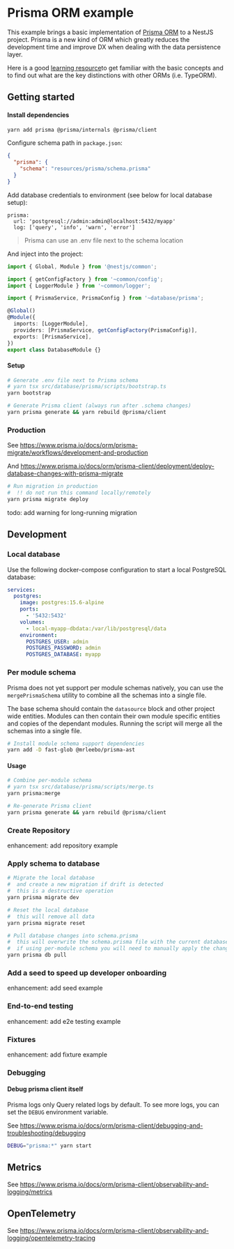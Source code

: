# Prisma ORM example

This example brings a basic implementation of [Prisma ORM](https://www.prisma.io/) to a NestJS project. Prisma is a new
kind of ORM which
greatly reduces the development time and improve DX when dealing with the data persistence layer.

Here is a good [learning resource](https://www.prisma.io/docs/concepts/overview/prisma-in-your-stack/is-prisma-an-orm)to
get familiar with the basic concepts and to find out what are the key
distinctions with other ORMs (i.e. TypeORM).

## Getting started

#### Install dependencies

```bash
yarn add prisma @prisma/internals @prisma/client
```

Configure schema path in `package.json`:

```json
{
  "prisma": {
    "schema": "resources/prisma/schema.prisma"
  }
}
```

Add database credentials to environment (see below for local database setup):

```yarn
prisma:
  url: 'postgresql://admin:admin@localhost:5432/myapp'
  log: ['query', 'info', 'warn', 'error']
```

> Prisma can use an .env file next to the schema location

And inject into the project:

```typescript
import { Global, Module } from '@nestjs/common';

import { getConfigFactory } from '~common/config';
import { LoggerModule } from '~common/logger';

import { PrismaService, PrismaConfig } from '~database/prisma';

@Global()
@Module({
  imports: [LoggerModule],
  providers: [PrismaService, getConfigFactory(PrismaConfig)],
  exports: [PrismaService],
})
export class DatabaseModule {}
```

#### Setup

```bash
# Generate .env file next to Prisma schema
# yarn tsx src/database/prisma/scripts/bootstrap.ts
yarn bootstrap
```

```bash
# Generate Prisma client (always run after .schema changes)
yarn prisma generate && yarn rebuild @prisma/client
```

### Production

See https://www.prisma.io/docs/orm/prisma-migrate/workflows/development-and-production

And https://www.prisma.io/docs/orm/prisma-client/deployment/deploy-database-changes-with-prisma-migrate

```bash
# Run migration in production
#  !! do not run this command locally/remotely
yarn prisma migrate deploy
```

todo: add warning for long-running migration


## Development

### Local database

Use the following docker-compose configuration to start a local PostgreSQL database:

```yml
services:
  postgres:
    image: postgres:15.6-alpine
    ports:
      - '5432:5432'
    volumes:
      - local-myapp-dbdata:/var/lib/postgresql/data
    environment:
      POSTGRES_USER: admin
      POSTGRES_PASSWORD: admin
      POSTGRES_DATABASE: myapp
```

### Per module schema

Prisma does not yet support per module schemas natively, you can use the `mergePrismaSchema` utility to combine all the
schemas into a single file.

The base schema should contain the `datasource` block and other project wide entities. Modules can then contain their
own module specific entities and copies of the dependant modules. Running the script will merge all the schemas into
a single file.

```bash
# Install module schema support dependencies
yarn add -D fast-glob @mrleebo/prisma-ast
```

#### Usage

```bash
# Combine per-module schema
# yarn tsx src/database/prisma/scripts/merge.ts
yarn prisma:merge

# Re-generate Prisma client
yarn prisma generate && yarn rebuild @prisma/client
```

### Create Repository

enhancement: add repository example

### Apply schema to database

```bash
# Migrate the local database
#  and create a new migration if drift is detected
#  this is a destructive operation
yarn prisma migrate dev
```

```bash
# Reset the local database
#  this will remove all data
yarn prisma migrate reset
```

```bash
# Pull database changes into schema.prisma
#  this will overwrite the schema.prisma file with the current database schema
#  if using per-module schema you will need to manually apply the changes to the module schemas
yarn prisma db pull
```

### Add a seed to speed up developer onboarding

enhancement: add seed example

### End-to-end testing

enhancement: add e2e testing example

### Fixtures

enhancement: add fixture example

### Debugging

#### Debug prisma client itself

Prisma logs only Query related logs by default. To see more logs, you can set the `DEBUG` environment variable.

See https://www.prisma.io/docs/orm/prisma-client/debugging-and-troubleshooting/debugging

```bash
DEBUG="prisma:*" yarn start
```


## Metrics

See https://www.prisma.io/docs/orm/prisma-client/observability-and-logging/metrics

## OpenTelemetry

See https://www.prisma.io/docs/orm/prisma-client/observability-and-logging/opentelemetry-tracing
